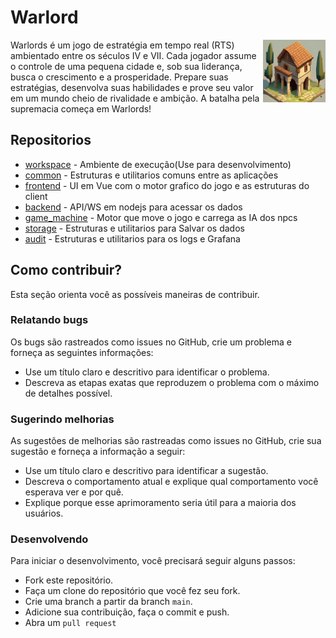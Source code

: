# Warlord

<img align="right" width="100" height="100" src="../213134535345.png">
Warlords é um jogo de estratégia em tempo real (RTS) ambientado entre os séculos IV e VII. Cada jogador assume o controle de uma pequena cidade e, sob sua liderança, busca o crescimento e a prosperidade.
Prepare suas estratégias, desenvolva suas habilidades e prove seu valor em um mundo cheio de rivalidade e ambição. A batalha pela supremacia começa em Warlords!

## Repositorios

 + [workspace](https://github.com/warlords2/workspace) - Ambiente de execução(Use para desenvolvimento)
 + [common](https://github.com/warlords2/common) - Estruturas e utilitarios comuns entre as aplicações
 + [frontend](https://github.com/warlords2/frontend) - UI em Vue com o motor grafico do jogo e as estruturas do client
 + [backend](https://github.com/warlords2/backend) - API/WS em nodejs para acessar os dados
 + [game_machine](https://github.com/warlords2/game_machine) - Motor que move o jogo e carrega as IA dos npcs
 + [storage](https://github.com/warlords2/storage) - Estruturas e utilitarios para Salvar os dados
 + [audit](https://github.com/warlords2/audit) - Estruturas e utilitarios para os logs e Grafana

## Como contribuir?

Esta seção orienta você as possíveis maneiras de contribuir.

### Relatando bugs

Os bugs são rastreados como issues no GitHub, crie um problema e
forneça as seguintes informações:

- Use um título claro e descritivo para identificar o problema.
- Descreva as etapas exatas que reproduzem o problema com o máximo de detalhes possível.


### Sugerindo melhorias

As sugestões de melhorias são rastreadas como issues no
GitHub, crie sua sugestão e forneça a informação a seguir:

- Use um título claro e descritivo para identificar a sugestão.
- Descreva o comportamento atual e explique qual comportamento você esperava ver e por quê.
- Explique porque esse aprimoramento seria útil para a maioria dos usuários.

### Desenvolvendo

Para iniciar o desenvolvimento, você precisará seguir alguns passos:

- Fork este repositório.
- Faça um clone do repositório que você fez seu fork.
- Crie uma branch a partir da branch `main`.
- Adicione sua contribuição, faça o commit e push.
- Abra um ``pull request``
